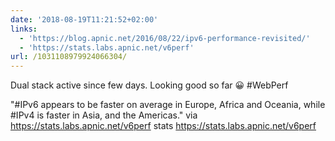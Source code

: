 ```yaml
---
date: '2018-08-19T11:21:52+02:00'
links:
  - 'https://blog.apnic.net/2016/08/22/ipv6-performance-revisited/'
  - 'https://stats.labs.apnic.net/v6perf'
url: /1031108979924066304/
---
```

Dual stack active since few days. Looking good so far 😀 #WebPerf

"#IPv6 appears to be faster on average in Europe, Africa and Oceania, while #IPv4 is faster in Asia, and the Americas." via https://stats.labs.apnic.net/v6perf stats https://stats.labs.apnic.net/v6perf
